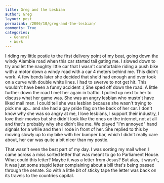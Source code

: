 ```yaml
---
title: Greg and the Lesbian
author: Greg
layout: post
permalink: /2006/10/greg-and-the-lesbian/
comments: True
categories:
  - General
  - Work
---
```

I riding my little postie to the first delivery point of my beat, going down the windy Alambie road when this car started tail gating me. I slowed down to try and let the naughty little car that I wasn't comfortable riding a push bike with a motor down a windy road with a car 4 meters behind me. This didn't work. A few bends later she decided that she'd had enough and over took on a curve with double white lines. I had to swerve to not get hit. This wouldn't have been a funny accident :( She sped off down the road. A little further down the road I met her again in traffic. I pulled up next to her to discuss what her game was. She was an angry lesbian who mustn't have liked mail men. I could tell she was lesbian because she wasn't trying to pick me up… and she had a gay pride flag on the back of her car. I don't know why she was so angry at me, I love lesbians, I support their industry, I love their movies but she didn't look like the ones on the internet, not at all and that's probably why she didn't like me. We played "I'm annoyed" hand signals for a while and then I rode in front of her. She replied to this by moving slowly up to my bike with her bumper bar, which I didn't really care about, her car was quite a bit nicer than my postie.

That wasn't even the best part of my day. I was sorting my mail when I came across a miss sorted letter that was meant to go to Parliament House. What could this letter? Maybe it was a letter from Jesus? But alas, it wasn't, it was just some stupid letter complaining about a bill that's being passed through the senate. So with a little bit of sticky tape the letter was back on its travels to the countries capital.